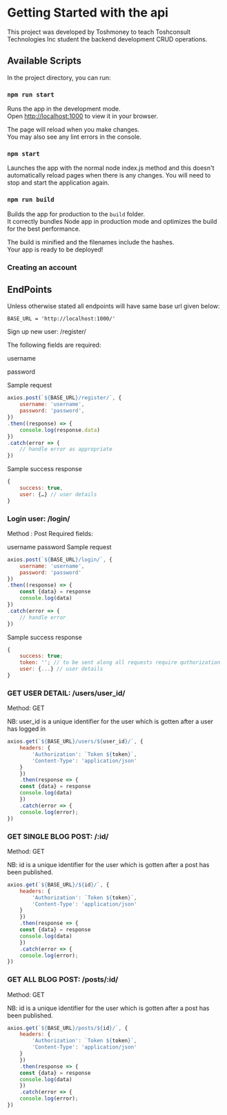 # Getting Started with the api

This project was developed by Toshmoney to teach Toshconsult Technologies Inc student the backend development CRUD operations.

## Available Scripts

In the project directory, you can run:

### `npm run start`

Runs the app in the development mode.\
Open [http://localhost:1000](http://localhost:1000) to view it in your browser.

The page will reload when you make changes.\
You may also see any lint errors in the console.

### `npm start`

Launches the app with the normal node index.js method and this doesn't automatically reload pages when there is any changes. You will need to stop and start the application again.

### `npm run build`

Builds the app for production to the `build` folder.\
It correctly bundles Node app in production mode and optimizes the build for the best performance.

The build is minified and the filenames include the hashes.\
Your app is ready to be deployed!

### Creating an account
<h2>EndPoints </h2>

Unless otherwise stated all endpoints will have same base url given below:

`BASE_URL = 'http://localhost:1000/'`

Sign up new user: /register/

The following fields are required:

<p>username</p>
<p>password</p>
Sample request

```js
axios.post(`${BASE_URL}/register/`, {
    username: 'username',
    password: 'password',
})
.then((response) => {
    console.log(response.data)
})
.catch(error => {
    // handle error as appropriate
})
```

Sample success response

```js
{
    success: true,
    user: {…} // user details
}
```

<h3>Login user: /login/</h3>
Method : Post Required fields:

username
password
Sample request

```js
axios.post(`${BASE_URL}/login/`, {
    username: 'username',
    password: 'password'
})
.then((response) => {
    const {data} = response
    console.log(data)
})
.catch(error => {
    // handle error
})
```

Sample success response

```js
{
    success: true;
    token: ''; // to be sent along all requests require quthorization
    user: {...} // user details
}
```

<h3> GET USER DETAIL: /users/user_id/ </h3>
Method: GET

NB: user_id is a unique identifier for the user which is gotten after a user has logged in

```js
axios.get(`${BASE_URL}/users/${user_id}/`, {
    headers: {
        'Authorization': `Token ${token}`,
        'Content-Type': 'application/json'
    }
    })
    .then(response => {
    const {data} = response
    console.log(data)
    })
    .catch(error => {
    console.log(error);
})
```

<h3>GET SINGLE BLOG POST: /:id/</h3>

Method: GET

<p>NB: id is a unique identifier for the user which is gotten after a post has been published.</p>

```js
axios.get(`${BASE_URL}/${id}/`, {
    headers: {
        'Authorization': `Token ${token}`,
        'Content-Type': 'application/json'
    }
    })
    .then(response => {
    const {data} = response
    console.log(data)
    })
    .catch(error => {
    console.log(error);
})
```

<h3>GET ALL BLOG POST: /posts/:id/</h3>
Method: GET

<p>NB: id is a unique identifier for the user which is gotten after a post has been published.</p>

```js
axios.get(`${BASE_URL}/posts/${id}/`, {
    headers: {
        'Authorization': `Token ${token}`,
        'Content-Type': 'application/json'
    }
    })
    .then(response => {
    const {data} = response
    console.log(data)
    })
    .catch(error => {
    console.log(error);
})
```


